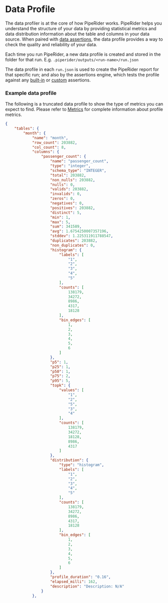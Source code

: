 # Data Profile

The data profiler is at the core of how PipeRider works. PipeRider helps you understand the structure of your data by providing statistical metrics and data distribution information about the table and columns in your data source. When paired with [data assertions](../data-quality-assertions/assertion-configuration.md), the data profile provides a way to check the quality and reliability of your data.

Each time you run PipeRider, a new data profile is created and stored in the folder for that run. E.g. `.piperider/outputs/<run-name>/run.json`

The data profile in each `run.json` is used to create the PipeRider report for that specific run; and also by the assertions engine, which tests the profile against any [built-in](../data-quality-assertions/assertion-configuration.md) or [custom](../data-quality-assertions/custom-assertions.md) assertions.

### Example data profile

The following is a truncated data profile to show the type of metrics you can expect to find. Please refer to [Metrics](metrics.md) for complete information about profile metrics.

```json
{
    "tables": {
        "month": {
            "name": "month",
            "row_count": 203882,
            "col_count": 8,
            "columns": {
                "passenger_count": {
                    "name": "passenger_count",
                    "type": "integer",
                    "schema_type": "INTEGER",
                    "total": 203882,
                    "non_nulls": 203882,
                    "nulls": 0,
                    "valids": 203882,
                    "invalids": 0,
                    "zeros": 0,
                    "negatives": 0,
                    "positives": 203882,
                    "distinct": 5,
                    "min": 1,
                    "max": 5,
                    "sum": 341589,
                    "avg": 1.6754250007357196,
                    "stddev": 1.225311911788547,
                    "duplicates": 203882,
                    "non_duplicates": 0,
                    "histogram": {
                        "labels": [
                            "1",
                            "2",
                            "3",
                            "4",
                            "5"
                        ],
                        "counts": [
                            138179,
                            34272,
                            8986,
                            4317,
                            18128
                        ],
                        "bin_edges": [
                            1,
                            2,
                            3,
                            4,
                            5,
                            6
                        ]
                    },
                    "p5": 1,
                    "p25": 1,
                    "p50": 1,
                    "p75": 2,
                    "p95": 5,
                    "topk": {
                        "values": [
                            "1",
                            "2",
                            "5",
                            "3",
                            "4"
                        ],
                        "counts": [
                            138179,
                            34272,
                            18128,
                            8986,
                            4317
                        ]
                    },
                    "distribution": {
                        "type": "histogram",
                        "labels": [
                            "1",
                            "2",
                            "3",
                            "4",
                            "5"
                        ],
                        "counts": [
                            138179,
                            34272,
                            8986,
                            4317,
                            18128
                        ],
                        "bin_edges": [
                            1,
                            2,
                            3,
                            4,
                            5,
                            6
                        ]
                    },
                    "profile_duration": "0.16",
                    "elapsed_milli": 162,
                    "description": "Description: N/A"
                }
            },
```

